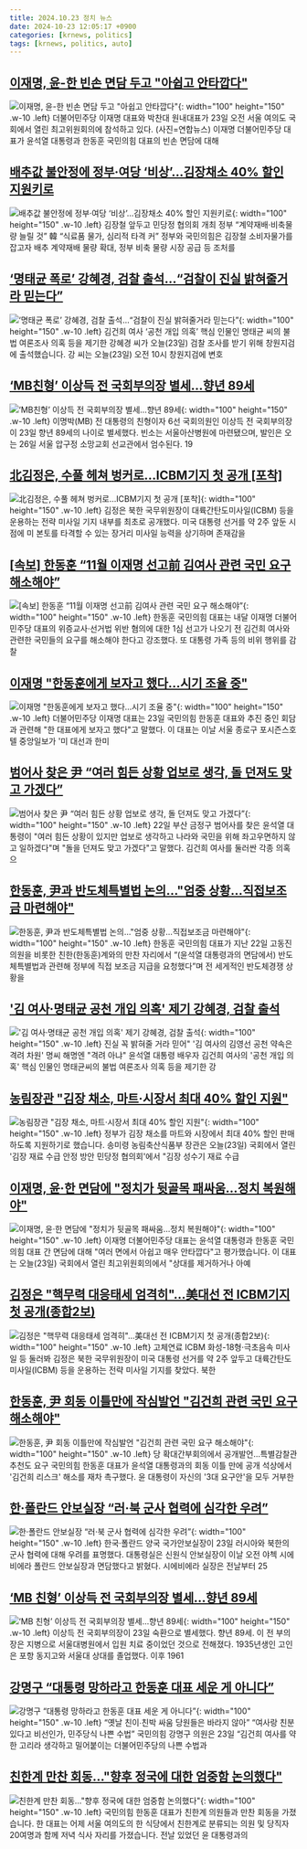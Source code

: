 ```yaml
---
title: 2024.10.23 정치 뉴스
date: 2024-10-23 12:05:17 +0900
categories: [krnews, politics]
tags: [krnews, politics, auto]
---
```

## [이재명, 윤-한 빈손 면담 두고 "아쉽고 안타깝다"](https://n.news.naver.com/mnews/article/018/0005865812)

![이재명, 윤-한 빈손 면담 두고 "아쉽고 안타깝다"](https://mimgnews.pstatic.net/image/origin/018/2024/10/23/5865812.jpg?type=nf220_150){: width="100" height="150" .w-10 .left}
더불어민주당 이재명 대표와 박찬대 원내대표가 23일 오전 서울 여의도 국회에서 열린 최고위원회의에 참석하고 있다. (사진=연합뉴스) 이재명 더불어민주당 대표가 윤석열 대통령과 한동훈 국민의힘 대표의 빈손 면담에 대해

## [배추값 불안정에 정부·여당 ‘비상’…김장채소 40% 할인 지원키로](https://n.news.naver.com/mnews/article/009/0005383897)

![배추값 불안정에 정부·여당 ‘비상’…김장채소 40% 할인 지원키로](https://mimgnews.pstatic.net/image/origin/009/2024/10/23/5383897.jpg?type=nf220_150){: width="100" height="150" .w-10 .left}
김장철 앞두고 민당정 협의회 개최 정부 “계약재배·비축물량 늘릴 것” 韓 “식료품 물가, 심리적 타격 커” 정부와 국민의힘은 김장철 소비자물가를 잡고자 배추 계약재배 물량 확대, 정부 비축 물량 시장 공급 등 조처를

## [‘명태균 폭로’ 강혜경, 검찰 출석…“검찰이 진실 밝혀줄거라 믿는다”](https://n.news.naver.com/mnews/article/056/0011823882)

![‘명태균 폭로’ 강혜경, 검찰 출석…“검찰이 진실 밝혀줄거라 믿는다”](https://mimgnews.pstatic.net/image/origin/056/2024/10/23/11823882.jpg?type=nf220_150){: width="100" height="150" .w-10 .left}
김건희 여사 ‘공천 개입 의혹’ 핵심 인물인 명태균 씨의 불법 여론조사 의혹 등을 제기한 강혜경 씨가 오늘(23일) 검찰 조사를 받기 위해 창원지검에 출석했습니다. 강 씨는 오늘(23일) 오전 10시 창원지검에 변호

## [‘MB친형’ 이상득 전 국회부의장 별세…향년 89세](https://n.news.naver.com/mnews/article/018/0005865964)

![‘MB친형’ 이상득 전 국회부의장 별세…향년 89세](https://mimgnews.pstatic.net/image/origin/018/2024/10/23/5865964.jpg?type=nf220_150){: width="100" height="150" .w-10 .left}
이명박(MB) 전 대통령의 친형이자 6선 국회의원인 이상득 전 국회부의장이 23일 향년 89세의 나이로 별세했다. 빈소는 서울아산병원에 마련됐으며, 발인은 오는 26일 서울 압구정 소망교회 선교관에서 엄수된다. 19

## [北김정은, 수풀 헤쳐 벙커로…ICBM기지 첫 공개 [포착]](https://n.news.naver.com/mnews/article/005/0001733281)

![北김정은, 수풀 헤쳐 벙커로…ICBM기지 첫 공개 [포착]](https://mimgnews.pstatic.net/image/origin/005/2024/10/23/1733281.jpg?type=nf220_150){: width="100" height="150" .w-10 .left}
김정은 북한 국무위원장이 대륙간탄도미사일(ICBM) 등을 운용하는 전략 미사일 기지 내부를 최초로 공개했다. 미국 대통령 선거를 약 2주 앞둔 시점에 미 본토를 타격할 수 있는 장거리 미사일 능력을 상기하며 존재감을

## [[속보] 한동훈 “11월 이재명 선고前 김여사 관련 국민 요구 해소해야”](https://n.news.naver.com/mnews/article/009/0005383953)

![[속보] 한동훈 “11월 이재명 선고前 김여사 관련 국민 요구 해소해야”](https://mimgnews.pstatic.net/image/origin/009/2024/10/23/5383953.jpg?type=nf220_150){: width="100" height="150" .w-10 .left}
한동훈 국민의힘 대표는 내달 이재명 더불어민주당 대표의 위증교사·선거법 위반 혐의에 대한 1심 선고가 나오기 전 김건희 여사와 관련한 국민들의 요구를 해소해야 한다고 강조했다. 또 대통령 가족 등의 비위 행위를 감찰

## [이재명 "한동훈에게 보자고 했다…시기 조율 중"](https://n.news.naver.com/mnews/article/001/0015000806)

![이재명 "한동훈에게 보자고 했다…시기 조율 중"](https://mimgnews.pstatic.net/image/origin/001/2024/10/23/15000806.jpg?type=nf220_150){: width="100" height="150" .w-10 .left}
더불어민주당 이재명 대표는 23일 국민의힘 한동훈 대표와 추진 중인 회담과 관련해 "한 대표에게 보자고 했다"고 말했다. 이 대표는 이날 서울 종로구 포시즌스호텔 중앙일보가 '미 대선과 한미

## [범어사 찾은 尹 “여러 힘든 상황 업보로 생각, 돌 던져도 맞고 가겠다”](https://n.news.naver.com/mnews/article/469/0000829163)

![범어사 찾은 尹 “여러 힘든 상황 업보로 생각, 돌 던져도 맞고 가겠다”](https://mimgnews.pstatic.net/image/origin/469/2024/10/22/829163.jpg?type=nf220_150){: width="100" height="150" .w-10 .left}
22일 부산 금정구 범어사를 찾은 윤석열 대통령이 "여러 힘든 상황이 있지만 업보로 생각하고 나라와 국민을 위해 좌고우면하지 않고 일하겠다"며 "돌을 던져도 맞고 가겠다"고 말했다. 김건희 여사를 둘러싼 각종 의혹으

## [한동훈, 尹과 반도체특별법 논의…"엄중 상황…직접보조금 마련해야"](https://n.news.naver.com/mnews/article/018/0005865870)

![한동훈, 尹과 반도체특별법 논의…"엄중 상황…직접보조금 마련해야"](https://mimgnews.pstatic.net/image/origin/018/2024/10/23/5865870.jpg?type=nf220_150){: width="100" height="150" .w-10 .left}
한동훈 국민의힘 대표가 지난 22일 고동진 의원을 비롯한 친한(한동훈)계와의 만찬 자리에서 “(윤석열 대통령과의 면담에서) 반도체특별법과 관련해 정부에 직접 보조금 지급을 요청했다”며 전 세게적인 반도체경쟁 상황을

## ['김 여사·명태균 공천 개입 의혹' 제기 강혜경, 검찰 출석](https://n.news.naver.com/mnews/article/586/0000089136)

!['김 여사·명태균 공천 개입 의혹' 제기 강혜경, 검찰 출석](https://mimgnews.pstatic.net/image/origin/586/2024/10/23/89136.jpg?type=nf220_150){: width="100" height="150" .w-10 .left}
진실 꼭 밝혀줄 거라 믿어" '김 여사의 김영선 공천 약속은 격려 차원' 명씨 해명엔 "격려 아냐" 윤석열 대통령 배우자 김건희 여사의 '공천 개입 의혹' 핵심 인물인 명태균씨의 불법 여론조사 의혹 등을 제기한 강

## [농림장관 "김장 채소, 마트·시장서 최대 40% 할인 지원"](https://n.news.naver.com/mnews/article/057/0001848863)

![농림장관 "김장 채소, 마트·시장서 최대 40% 할인 지원"](https://mimgnews.pstatic.net/image/origin/057/2024/10/23/1848863.jpg?type=nf220_150){: width="100" height="150" .w-10 .left}
정부가 김장 채소를 마트와 시장에서 최대 40% 할인 판매하도록 지원하기로 했습니다. 송미령 농림축산식품부 장관은 오늘(23일) 국회에서 열린 '김장 재료 수급 안정 방안 민당정 협의회'에서 "김장 성수기 재료 수급

## [이재명, 윤·한 면담에 "정치가 뒷골목 패싸움…정치 복원해야"](https://n.news.naver.com/mnews/article/437/0000415416)

![이재명, 윤·한 면담에 "정치가 뒷골목 패싸움…정치 복원해야"](https://mimgnews.pstatic.net/image/origin/437/2024/10/23/415416.jpg?type=nf220_150){: width="100" height="150" .w-10 .left}
이재명 더불어민주당 대표는 윤석열 대통령과 한동훈 국민의힘 대표 간 면담에 대해 "여러 면에서 아쉽고 매우 안타깝다"고 평가했습니다. 이 대표는 오늘(23일) 국회에서 열린 최고위원회의에서 "상대를 제거하거나 아예

## [김정은 "핵무력 대응태세 엄격히"…美대선 전 ICBM기지 첫 공개(종합2보)](https://n.news.naver.com/mnews/article/001/0015000643)

![김정은 "핵무력 대응태세 엄격히"…美대선 전 ICBM기지 첫 공개(종합2보)](https://mimgnews.pstatic.net/image/origin/001/2024/10/23/15000643.jpg?type=nf220_150){: width="100" height="150" .w-10 .left}
고체연료 ICBM 화성-18형·극초음속 미사일 등 둘러봐 김정은 북한 국무위원장이 미국 대통령 선거를 약 2주 앞두고 대륙간탄도미사일(ICBM) 등을 운용하는 전략 미사일 기지를 찾았다. 북한

## [한동훈, 尹 회동 이틀만에 작심발언 "김건희 관련 국민 요구 해소해야"](https://n.news.naver.com/mnews/article/002/0002355923)

![한동훈, 尹 회동 이틀만에 작심발언 "김건희 관련 국민 요구 해소해야"](https://mimgnews.pstatic.net/image/origin/002/2024/10/23/2355923.jpg?type=nf220_150){: width="100" height="150" .w-10 .left}
당 확대간부회의에서 공개발언…특별감찰관 추천도 요구 국민의힘 한동훈 대표가 윤석열 대통령과의 회동 이틀 만에 공개 석상에서 '김건희 리스크' 해소를 재차 촉구했다. 윤 대통령이 자신의 '3대 요구안'을 모두 거부한

## [한·폴란드 안보실장 “러·북 군사 협력에 심각한 우려”](https://n.news.naver.com/mnews/article/023/0003865765)

![한·폴란드 안보실장 “러·북 군사 협력에 심각한 우려”](https://mimgnews.pstatic.net/image/origin/023/2024/10/23/3865765.jpg?type=nf220_150){: width="100" height="150" .w-10 .left}
한국·폴란드 양국 국가안보실장이 23일 러시아와 북한의 군사 협력에 대해 우려를 표명했다. 대통령실은 신원식 안보실장이 이날 오전 야첵 시에비에라 폴란드 안보실장과 면담했다고 밝혔다. 시에비에라 실장은 전날부터 25

## [‘MB 친형’ 이상득 전 국회부의장 별세…향년 89세](https://n.news.naver.com/mnews/article/022/0003979307)

![‘MB 친형’ 이상득 전 국회부의장 별세…향년 89세](https://mimgnews.pstatic.net/image/origin/022/2024/10/23/3979307.jpg?type=nf220_150){: width="100" height="150" .w-10 .left}
이상득 전 국회부의장이 23일 숙환으로 별세했다. 향년 89세. 이 전 부의장은 지병으로 서울대병원에서 입원 치료 중이었던 것으로 전해졌다. 1935년생인 고인은 포항 동지고와 서울대 상대를 졸업했다. 이후 1961

## [강명구 “대통령 망하라고 한동훈 대표 세운 게 아니다”](https://n.news.naver.com/mnews/article/022/0003979329)

![강명구 “대통령 망하라고 한동훈 대표 세운 게 아니다”](https://mimgnews.pstatic.net/image/origin/022/2024/10/23/3979329.jpg?type=nf220_150){: width="100" height="150" .w-10 .left}
“옛날 친이∙친박 싸움 당원들은 바라지 않아” “여사랑 친분 있다고 비선인가, 민주당식 나쁜 수법” 국민의힘 강명구 의원은 23일 “김건희 여사를 약한 고리라 생각하고 밀어붙이는 더불어민주당의 나쁜 수법과

## [친한계 만찬 회동…"향후 정국에 대한 엄중함 논의했다"](https://n.news.naver.com/mnews/article/437/0000415378)

![친한계 만찬 회동…"향후 정국에 대한 엄중함 논의했다"](https://mimgnews.pstatic.net/image/origin/437/2024/10/23/415378.jpg?type=nf220_150){: width="100" height="150" .w-10 .left}
국민의힘 한동훈 대표가 친한계 의원들과 만찬 회동을 가졌습니다. 한 대표는 어제 서울 여의도의 한 식당에서 친한계로 분류되는 의원 및 당직자 20여명과 함께 저녁 식사 자리를 가졌습니다. 전날 있었던 윤 대통령과의

